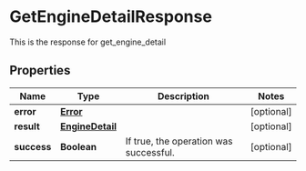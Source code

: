 

# GetEngineDetailResponse

This is the response for get_engine_detail
## Properties

Name | Type | Description | Notes
------------ | ------------- | ------------- | -------------
**error** | [**Error**](Error.md) |  |  [optional]
**result** | [**EngineDetail**](EngineDetail.md) |  |  [optional]
**success** | **Boolean** | If true, the operation was successful. |  [optional]



